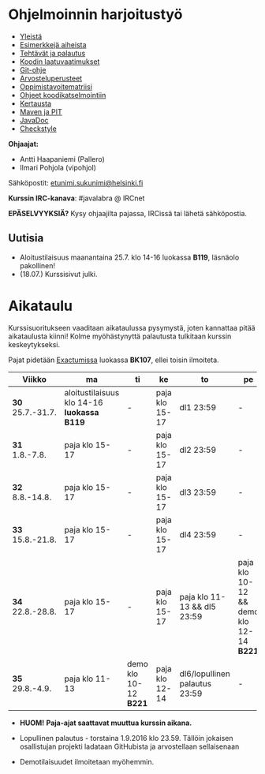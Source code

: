 # Ohjelmoinnin harjoitustyö
* [Yleistä](ohjeet/Yleista.md)
* [Esimerkkejä aiheista](ohjeet/Esimerkkeja-aiheista.md)
* [Tehtävät ja palautus](ohjeet/Tehtavat-ja-palautus.md)
* [Koodin laatuvaatimukset](ohjeet/Koodin-laatuvaatimukset.md)
* [Git-ohje](ohjeet/Git-ohje.md)
* [Arvosteluperusteet](ohjeet/Arvosteluperusteet.md)
* [Oppimistavoitematriisi](http://www.cs.helsinki.fi/courses/58160/matriisi)
* [Ohjeet koodikatselmointiin](ohjeet/Koodikatselmointi.md)
* [Kertausta](ohjeet/Kertausta.md)
* [Maven ja PIT](ohjeet/Maven-ja-PIT.md)
* [JavaDoc](ohjeet/JavaDoc.md)
* [Checkstyle](ohjeet/Checkstyle.md)

**Ohjaajat:**
* Antti Haapaniemi (Pallero)
* Ilmari Pohjola (vipohjol)

Sähköpostit: etunimi.sukunimi@helsinki.fi

**Kurssin IRC-kanava**:
\#javalabra @ IRCnet

**EPÄSELVYYKSIÄ?** Kysy ohjaajilta pajassa, IRCissä tai lähetä sähköpostia.

## Uutisia

* Aloitustilaisuus maanantaina 25.7. klo 14-16 luokassa **B119**, läsnäolo pakollinen!
* (18.07.) Kurssisivut julki.

# Aikataulu

Kurssisuoritukseen vaaditaan aikataulussa pysymystä, joten kannattaa pitää aikataulusta kiinni! Kolme myöhästynyttä palautusta tulkitaan kurssin keskeytykseksi.

Pajat pidetään [Exactumissa](http://www.helsinki.fi/teknos/opetustilat/kumpula/gh2b/default.htm) luokassa **BK107**, ellei toisin ilmoiteta.

| Viikko | ma | ti | ke | to | pe | la | su |
| --- | --- | --- | --- | --- | --- | --- | --- |
| **30** <br> 25.7.-31.7. | aloitustilaisuus klo 14-16 **luokassa B119** | - | paja klo 15-17 | dl1  23:59 | - | - | - |
| **31** <br> 1.8.-7.8. | paja klo 15-17 | - | paja klo 15-17 | dl2  23:59 | - | - | - |
| **32** <br> 8.8.-14.8.  | paja klo 15-17 | - | paja klo 15-17 | dl3  23:59 | - | - | Katselmointi1  23:59 |
| **33** <br> 15.8.-21.8.  | paja klo 15-17 | - | paja klo 15-17 | dl4  23:59 | - | - | - |
| **34** <br> 22.8.-28.8. | paja klo 15-17 | - | paja klo 15-17 | paja klo 11-13 && dl5  23:59 | paja klo 10-12 && demo klo 12-14 **B221** | - | Katselmointi2  23:59 |
| **35** <br> 29.8.-4.9. | paja klo 11-13 | demo klo 10-12 **B221** | paja klo 12-14 | dl6/lopullinen palautus  23:59 | - | - | - |

* **HUOM!** **Paja-ajat saattavat muuttua kurssin aikana.**

* Lopullinen palautus - torstaina 1.9.2016 klo 23.59. Tällöin jokaisen osallistujan projekti ladataan GitHubista ja arvostellaan sellaisenaan

* Demotilaisuudet ilmoitetaan myöhemmin.
